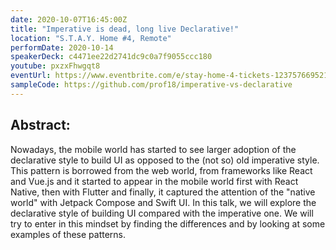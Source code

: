 ```yaml
---
date: 2020-10-07T16:45:00Z
title: "Imperative is dead, long live Declarative!"
location: "S.T.A.Y. Home #4, Remote"
performDate: 2020-10-14
speakerDeck: c4471ee22d2741dc9c0a7f9055ccc180
youtube: pxzxFhwgqt8
eventUrl: https://www.eventbrite.com/e/stay-home-4-tickets-123757669521
sampleCode: https://github.com/prof18/imperative-vs-declarative
---
```


## Abstract:
Nowadays, the mobile world has started to see larger adoption of the declarative style to build UI as opposed to the (not so) old imperative style. This pattern is borrowed from the web world, from frameworks like React and Vue.js and it started to appear in the mobile world first with React Native, then with Flutter and finally, it captured the attention of the "native world" with Jetpack Compose and Swift UI.
In this talk, we will explore the declarative style of building UI compared with the imperative one. We will try to enter in this mindset by finding the differences and by looking at some examples of these patterns.
